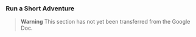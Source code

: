 ### Run a Short Adventure

> **Warning**
> This section has not yet been transferred from the Google Doc.
